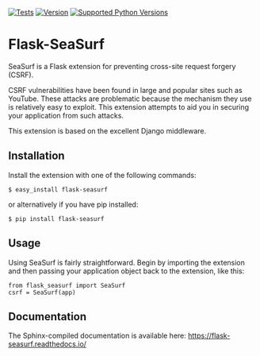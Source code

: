 [![Tests](https://img.shields.io/github/actions/workflow/status/maxcountryman/flask-seasurf/tests.yml?branch=main)](https://github.com/maxcountryman/flask-seasurf/actions)
[![Version](https://img.shields.io/pypi/v/Flask-SeaSurf.svg)](https://pypi.python.org/pypi/Flask-SeaSurf)
[![Supported Python Versions](https://img.shields.io/pypi/pyversions/Flask-SeaSurf.svg)](https://pypi.python.org/pypi/Flask-SeaSurf)

# Flask-SeaSurf

SeaSurf is a Flask extension for preventing cross-site request forgery (CSRF).

CSRF vulnerabilities have been found in large and popular sites such as
YouTube. These attacks are problematic because the mechanism they use is
relatively easy to exploit. This extension attempts to aid you in securing
your application from such attacks.

This extension is based on the excellent Django middleware.


## Installation

Install the extension with one of the following commands:

    $ easy_install flask-seasurf

or alternatively if you have pip installed:

    $ pip install flask-seasurf


## Usage

Using SeaSurf is fairly straightforward. Begin by importing the extension and
then passing your application object back to the extension, like this:

    from flask_seasurf import SeaSurf
    csrf = SeaSurf(app)


## Documentation

The Sphinx-compiled documentation is available here: https://flask-seasurf.readthedocs.io/
